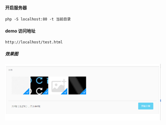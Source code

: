 

#### 开启服务器
```
php -S localhost:80 -t 当前目录
```


#### demo 访问地址

```
http://localhost/test.html
```


##### 效果图

![Image text](https://raw.githubusercontent.com/deliangyang/upload/master/screenshot/impression_drawing.png)